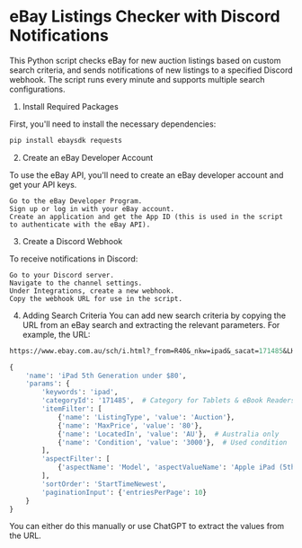 # eBay Listings Checker with Discord Notifications

This Python script checks eBay for new auction listings based on custom search criteria, and sends notifications of new listings to a specified Discord webhook. The script runs every minute and supports multiple search configurations.

1. Install Required Packages

First, you'll need to install the necessary dependencies:

```bash
pip install ebaysdk requests
```

2. Create an eBay Developer Account

To use the eBay API, you'll need to create an eBay developer account and get your API keys.

    Go to the eBay Developer Program.
    Sign up or log in with your eBay account.
    Create an application and get the App ID (this is used in the script to authenticate with the eBay API).

3. Create a Discord Webhook

To receive notifications in Discord:

    Go to your Discord server.
    Navigate to the channel settings.
    Under Integrations, create a new webhook.
    Copy the webhook URL for use in the script.

4. Adding Search Criteria
You can add new search criteria by copying the URL from an eBay search and extracting the relevant parameters. For example, the URL:

```perl
https://www.ebay.com.au/sch/i.html?_from=R40&_nkw=ipad&_sacat=171485&LH_Auction=1&Model=Apple%2520iPad%2520%25285th%2520Generation%2529&_dcat=171485&LH_PrefLoc=1&_udhi=80.0&rt=nc&LH_ItemCondition=3000
```

```python
{
    'name': 'iPad 5th Generation under $80',
    'params': {
        'keywords': 'ipad',
        'categoryId': '171485',  # Category for Tablets & eBook Readers
        'itemFilter': [
            {'name': 'ListingType', 'value': 'Auction'},
            {'name': 'MaxPrice', 'value': '80'},
            {'name': 'LocatedIn', 'value': 'AU'},  # Australia only
            {'name': 'Condition', 'value': '3000'},  # Used condition
        ],
        'aspectFilter': [
            {'aspectName': 'Model', 'aspectValueName': 'Apple iPad (5th Generation)'}
        ],
        'sortOrder': 'StartTimeNewest',
        'paginationInput': {'entriesPerPage': 10}
    }
}
```
You can either do this manually or use ChatGPT to extract the values from the URL.
